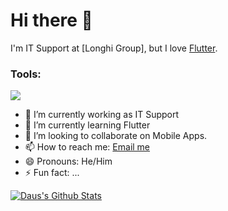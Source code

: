 # Hi there 👋
I'm IT Support at [Longhi Group], but I love [Flutter](https://flutter.dev/).  

### Tools:
<p>
    <img src="https://img.shields.io/badge/Text%20Editor-Visual%20Studio%20Code-blue?&logo=visual%20studio%20code&logoColor=blue" />
</p>

- 🔭 I’m currently working as IT Support </br>
- 🌱 I’m currently learning Flutter </br>
- 👯 I’m looking to collaborate on Mobile Apps. </br>
- 📫 How to reach me: <a href="mailto:dausgnzzz@gmail.com">Email me</a>  </br>
- 😄 Pronouns: He/Him </br>
- ⚡ Fun fact: ... </br>

[![Daus's Github Stats](https://github-readme-stats.vercel.app/api?username=daaa&count_private=true&theme=default&show_icons=true&include_all_commits=true)](https://github.com/dausdauy)
